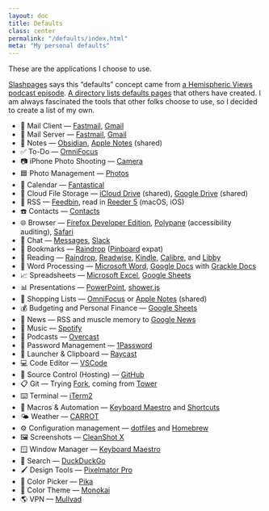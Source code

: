 ```yaml
---
layout: doc
title: Defaults
class: center
permalink: "/defaults/index.html"
meta: "My personal defaults"
---
```


These are the applications I choose to use.

[Slashpages](https://slashpages.net/#defaults) says this &ldquo;defaults&rdquo; concept came from [a Hemispheric Views podcast episode](https://listen.hemisphericviews.com/097). [A directory lists defaults pages](https://defaults.rknight.me) that others have created. I am always fascinated the tools that other folks choose to use, so I decided to create a list of my own.

<!-- extra-eyes disable -->

- <span aria-hidden="true">📨 </span>Mail Client — [Fastmail](https://www.fastmail.com), [Gmail](https://mail.google.com)
- <span aria-hidden="true">📮 </span>Mail Server — [Fastmail](https://www.fastmail.com), [Gmail](https://mail.google.com)
- <span aria-hidden="true">📝 </span>Notes — [Obsidian](https://obsidian.md), [Apple Notes](https://apps.apple.com/us/app/notes/id1110145109) (shared)
- <span aria-hidden="true">✅ </span>To-Do — [OmniFocus](https://www.omnigroup.com/omnifocus)
- <span aria-hidden="true">📷 </span>iPhone Photo Shooting — [Camera](https://apps.apple.com/us/app/camera/id1584216193)
- <span aria-hidden="true">🟦 </span>Photo Management — [Photos](https://apps.apple.com/us/app/photos/id1584215428)
- <span aria-hidden="true">📆 </span>Calendar — [Fantastical](https://flexibits.com/fantastical)
- <span aria-hidden="true">📁 </span>Cloud File Storage — [iCloud Drive](https://www.icloud.com/iclouddrive) (shared), [Google Drive](https://www.google.com/drive/) (shared)
- <span aria-hidden="true">📖 </span>RSS — [Feedbin](https://feedbin.com/), read in [Reeder 5](https://www.reederapp.com/) (macOS, iOS)
- <span aria-hidden="true">☎️ </span>Contacts — [Contacts](https://apps.apple.com/us/app/contacts/id1069512615)
- <span aria-hidden="true">🌐 </span>Browser — [Firefox Developer Edition](https://www.mozilla.org/en-US/firefox/developer/), [Polypane](https://polypane.app/) (accessibility auditing), [Safari](https://apps.apple.com/us/app/safari/id1146562112)
- <span aria-hidden="true">💬 </span>Chat — [Messages](https://apps.apple.com/us/app/messages/id1146560473), [Slack](https://slack.com/)
- <span aria-hidden="true">🔖 </span>Bookmarks — [Raindrop](https://raindrop.io/) ([Pinboard](https://pinboard.in/) expat)
- <span aria-hidden="true">📑 </span>Reading — [Raindrop](https://raindrop.io/), [Readwise](https://readwise.io/), [Kindle](https://www.amazon.com/kindle-paperwhite-Signature-Edition/dp/B08B495319), [Calibre](https://calibre-ebook.com/), and [Libby](https://libbyapp.com/)
- <span aria-hidden="true">📜 </span>Word Processing — [Microsoft Word](https://www.microsoft.com/en-us/microsoft-365/word), [Google Docs](https://docs.google.com/) with [Grackle Docs](https://workspace.google.com/marketplace/app/grackle_docs/1085622905455)
- <span aria-hidden="true">📈 </span>Spreadsheets — [Microsoft Excel](https://www.microsoft.com/en-us/microsoft-365/excel), [Google Sheets](https://www.google.com/sheets/about/)
- <span aria-hidden="true">📊 </span>Presentations — [PowerPoint](https://www.microsoft.com/en-us/microsoft-365/powerpoint), [shower.js](https://github.com/shower/shower)
- <span aria-hidden="true">🛒 </span>Shopping Lists — [OmniFocus](https://www.omnigroup.com/omnifocus) or [Apple Notes](https://apps.apple.com/us/app/notes/id1110145109) (shared)
- <span aria-hidden="true">💰 </span>Budgeting and Personal Finance — [Google Sheets](https://www.google.com/sheets/about/)
- <span aria-hidden="true">📰 </span>News — RSS and muscle memory to [Google News](https://news.google.com)
- <span aria-hidden="true">🎵 </span>Music — [Spotify](https://www.spotify.com/)
- <span aria-hidden="true">🎤 </span>Podcasts — [Overcast](https://overcast.fm/)
- <span aria-hidden="true">🔐 </span>Password Management — [1Password](https://1password.com/)
- <span aria-hidden="true">🚀 </span>Launcher & Clipboard — [Raycast](https://www.raycast.com/)
- <span aria-hidden="true">💻 </span>Code Editor — [VSCode](https://code.visualstudio.com/)
- <span aria-hidden="true">📀 </span>Source Control (Hosting) — [GitHub](https://github.com/)
- <span aria-hidden="true">📋 </span>Git — Trying [Fork](https://git-fork.com/), coming from [Tower](https://www.git-tower.com/)
- <span aria-hidden="true">⌨️ </span>Terminal — [iTerm2](https://iterm2.com/)
- <span aria-hidden="true">🤖 </span>Macros &amp; Automation — [Keyboard Maestro](https://www.keyboardmaestro.com) and [Shortcuts](https://apps.apple.com/us/app/shortcuts/id915249334)
- <span aria-hidden="true">🌤️ </span>Weather — [CARROT](https://www.meetcarrot.com/weather/)
- <span aria-hidden="true">⚙️ </span>Configuration management — [dotfiles](https://github.com/jsnmrs/dotfiles) and [Homebrew](https://brew.sh/)
- <span aria-hidden="true">🖼️ </span>Screenshots — [CleanShot X](https://cleanshot.com/)
- <span aria-hidden="true">🪟 </span> Window Manager — [Keyboard Maestro](https://www.keyboardmaestro.com)
- <span aria-hidden="true">🔎 </span>Search — [DuckDuckGo](https://duckduckgo.com/)
- <span aria-hidden="true">🖌️ </span>Design Tools — [Pixelmator Pro](https://www.pixelmator.com/pro/)
- <span aria-hidden="true">🔎 </span>Color Picker — [Pika](https://superhighfives.com/pika)
- <span aria-hidden="true">🎨 </span>Color Theme — [Monokai](https://monokai.com/)
- <span aria-hidden="true">🌎 </span>VPN — [Mullvad](https://mullvad.net/en)
